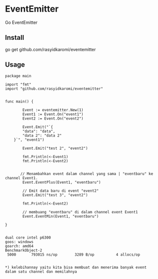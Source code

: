 # EventEmitter
Go EventEmitter


Install
---------------
go get github.com/rasyidkaromi/eventemitter
        
        
Usage
---------------

	package main

	import "fmt"
	import "github.com/rasyidkaromi/eventemitter"


	func main() {

          	Event := eventemitter.New(1)
        	Event1 := Event.On("event1")
        	Event2 := Event.On("event2")
          
        	Event.Emit("`{
			"data": "data",
			"data 2": "data 2"
		}`", "event1")
              
        	Event.Emit("test 2", "event2")
          
        	fmt.Println(<-Event1)
        	fmt.Println(<-Event2)


           // Menambahkan event dalam channel yang sama | "eventbaru" ke channel Event1.          
        	Event.EventPlus(Event1, "eventbaru")

            // Emit data baru di event "event2"
        	Event.Emit("test 3", "event2")

        	fmt.Println(<-Event2)
        	
            // membuang "eventbaru" di dalam channel event Event1
        	Event.EventMin(Event1, "eventbaru")
          
	}


	dual core intel p6300 
	goos: windows
	goarch: amd64
	BenchmarkObject-2
	 5000	    793015 ns/op	    3289 B/op	       4 allocs/op


	*) kelebihannay yaitu kita bisa membuat dan menerima banyak event dalam satu channel dan memilahnya
	




